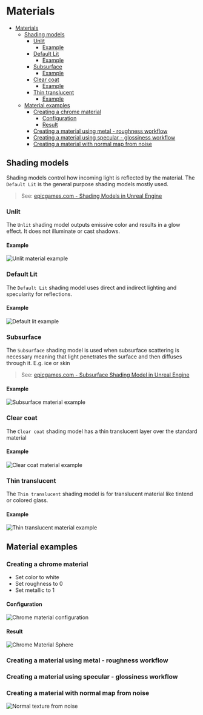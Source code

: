# Materials

- [Materials](#materials)
  - [Shading models](#shading-models)
    - [Unlit](#unlit)
      - [Example](#example)
    - [Default Lit](#default-lit)
      - [Example](#example-1)
    - [Subsurface](#subsurface)
      - [Example](#example-2)
    - [Clear coat](#clear-coat)
      - [Example](#example-3)
    - [Thin translucent](#thin-translucent)
      - [Example](#example-4)
  - [Material examples](#material-examples)
    - [Creating a chrome material](#creating-a-chrome-material)
      - [Configuration](#configuration)
      - [Result](#result)
    - [Creating a material using metal - roughness workflow](#creating-a-material-using-metal---roughness-workflow)
    - [Creating a material using specular - glossiness workflow](#creating-a-material-using-specular---glossiness-workflow)
    - [Creating a material with normal map from noise](#creating-a-material-with-normal-map-from-noise)


## Shading models

Shading models control how incoming light is reflected by the material. The `Default Lit` is the general purpose shading models mostly used.

> See: [epicgames.com - Shading Models in Unreal Engine](https://dev.epicgames.com/documentation/en-us/unreal-engine/shading-models-in-unreal-engine)

### Unlit

The `Unlit` shading model outputs emissive color and results in a glow effect. It does not illuminate or cast shadows.

#### Example

![Unlit material example](images/materials/ExampleUnlit.jpeg)

### Default Lit

The `Default Lit` shading model uses direct and indirect lighting and specularity for reflections.

#### Example

![Default lit example](images/materials/ExampleDefaultLit.jpeg)

### Subsurface

The `Subsurface` shading model is used when subsurface scattering is necessary meaning that light penetrates the surface and then diffuses through it. E.g. ice or skin

> See: [epicgames.com - Subsurface Shading Model in Unreal Engine](https://dev.epicgames.com/documentation/en-us/unreal-engine/subsurface-shading-model-in-unreal-engine)

#### Example

![Subsurface material example](images/materials/ExampleSubsurface.jpeg)

### Clear coat

The `Clear coat` shading model has a thin translucent layer over the standard material

#### Example

![Clear coat material example](images/materials/ExampleClearCoat.jpeg)

### Thin translucent

The `Thin translucent` shading model is for translucent material like tintend or colored glass.

#### Example

![Thin translucent material example](images/materials/ExampleThinTranslucent.jpeg)

## Material examples

### Creating a chrome material

- Set color to white
- Set roughness to 0
- Set metallic to 1

#### Configuration

![Chrome material configuration](images/materials/ChromeMaterial.jpg)

#### Result

![Chrome Material Sphere](images/materials/ExampleChromeDefaultLit.jpeg)

### Creating a material using metal - roughness workflow

### Creating a material using specular - glossiness workflow

### Creating a material with normal map from noise

![Normal texture from noise](images/materials/NormalFromNoise.png)